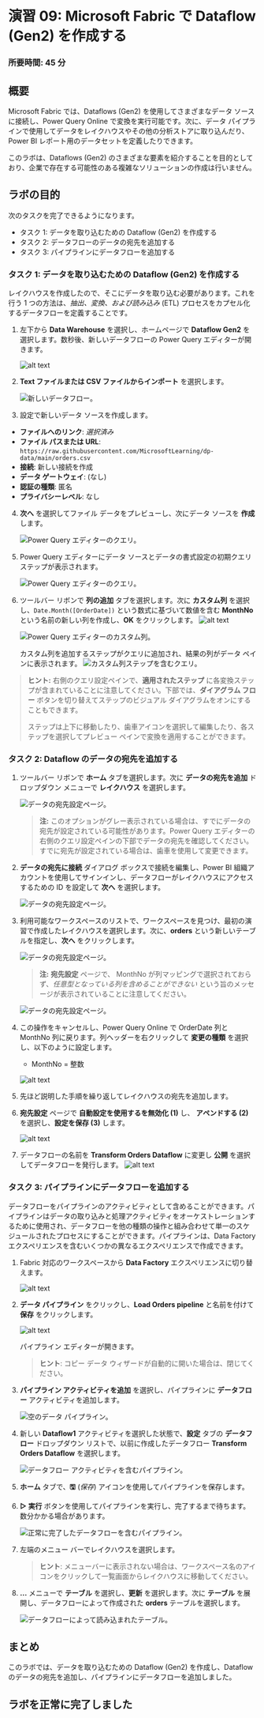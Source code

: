 # 演習 09: Microsoft Fabric で Dataflow (Gen2) を作成する

### 所要時間: 45 分

## 概要

Microsoft Fabric では、Dataflows (Gen2) を使用してさまざまなデータ ソースに接続し、Power Query Online で変換を実行可能です。次に、データ パイプラインで使用してデータをレイクハウスやその他の分析ストアに取り込んだり、Power BI レポート用のデータセットを定義したりできます。

このラボは、Dataflows (Gen2) のさまざまな要素を紹介することを目的としており、企業で存在する可能性のある複雑なソリューションの作成は行いません。

## ラボの目的

次のタスクを完了できるようになります。

- タスク 1: データを取り込むための Dataflow (Gen2) を作成する
- タスク 2: データフローのデータの宛先を追加する
- タスク 3: パイプラインにデータフローを追加する

### タスク 1: データを取り込むための Dataflow (Gen2) を作成する

レイクハウスを作成したので、そこにデータを取り込む必要があります。これを行う 1 つの方法は、*抽出、変換、および読み込み* (ETL) プロセスをカプセル化するデータフローを定義することです。

1. 左下から **Data Warehouse** を選択し、ホームページで **Dataflow Gen2** を選択します。数秒後、新しいデータフローの Power Query エディターが開きます。

    ![alt text](./Images/06/newdf.png)

2. **Text ファイルまたは CSV ファイルからインポート** を選択します。

    ![新しいデータフロー。](./Images/06/new-dataflow1.png)

3. 設定で新しいデータ ソースを作成します。
 - **ファイルへのリンク**: *選択済み*
 - **ファイル パスまたは URL**: `https://raw.githubusercontent.com/MicrosoftLearning/dp-data/main/orders.csv`
 - **接続**: 新しい接続を作成
 - **データ ゲートウェイ**: (なし)
 - **認証の種類**: 匿名
 - **プライバシーレベル**: なし

4. **次へ** を選択してファイル データをプレビューし、次にデータ ソースを **作成** します。
   
    ![Power Query エディターのクエリ。](./Images/06/power-query1.png)

5. Power Query エディターにデータ ソースとデータの書式設定の初期クエリ ステップが表示されます。

    ![Power Query エディターのクエリ。](./Images/06/power-query2.png)


1. ツールバー リボンで **列の追加** タブを選択します。次に **カスタム列** を選択し、`Date.Month([OrderDate])` という数式に基づいて数値を含む **MonthNo** という名前の新しい列を作成し、**OK** をクリックします。
     ![alt text](./Images/06/tab.png)

     ![Power Query エディターのカスタム列。](./Images/06/custom-column1.png)

      カスタム列を追加するステップがクエリに追加され、結果の列がデータ ペインに表示されます。
      ![カスタム列ステップを含むクエリ。](./Images/06/custom-column-added1.png)

> **ヒント:** 右側のクエリ設定ペインで、**適用されたステップ** に各変換ステップが含まれていることに注意してください。下部では、**ダイアグラム フロー** ボタンを切り替えてステップのビジュアル ダイアグラムをオンにすることもできます。
>
> ステップは上下に移動したり、歯車アイコンを選択して編集したり、各ステップを選択してプレビュー ペインで変換を適用することができます。

### タスク 2: Dataflow のデータの宛先を追加する

1. ツールバー リボンで **ホーム** タブを選択します。次に **データの宛先を追加** ドロップダウン メニューで **レイクハウス** を選択します。

    ![データの宛先設定ページ。](./Images/06/f-21-6.png)

    > **注:** このオプションがグレー表示されている場合は、すでにデータの宛先が設定されている可能性があります。Power Query エディターの右側のクエリ設定ペインの下部でデータの宛先を確認してください。すでに宛先が設定されている場合は、歯車を使用して変更できます。

2. **データの宛先に接続** ダイアログ ボックスで接続を編集し、Power BI 組織アカウントを使用してサインインし、データフローがレイクハウスにアクセスするための ID を設定して **次へ** を選択します。

     ![データの宛先設定ページ。](./Images/06/lakehuse_31-1.png)

3. 利用可能なワークスペースのリストで、ワークスペースを見つけ、最初の演習で作成したレイクハウスを選択します。次に、**orders** という新しいテーブルを指定し、**次へ** をクリックします。

     ![データの宛先設定ページ。](./Images/06/f-22-6.png)

    >**注:** **宛先設定** ページで、 MonthNo が列マッピングで選択されておらず、*任意型となっている列を含めることができない* という旨のメッセージが表示されていることに注意してください。

    ![データの宛先設定ページ。](./Images/06/f-27.png)

4. この操作をキャンセルし、Power Query Online で OrderDate 列と MonthNo 列に戻ります。列ヘッダーを右クリックして **変更の種類** を選択し、以下のように設定します。

    - MonthNo = 整数

    ![alt text](./Images/06/changetype.png)

5. 先ほど説明した手順を繰り返してレイクハウスの宛先を追加します。

6. **宛先設定** ページで **自動設定を使用するを無効化 (1)** し、 **アペンドする (2)** を選択し、**設定を保存 (3)** します。
   
   ![alt text](./Images/06/append.png)

7. データフローの名前を **Transform Orders Dataflow** に変更し **公開** を選択してデータフローを発行します。
    ![alt text](./Images/06/dfpublish.png)

### タスク 3: パイプラインにデータフローを追加する

データフローをパイプラインのアクティビティとして含めることができます。パイプラインはデータの取り込みと処理アクティビティをオーケストレーションするために使用され、データフローを他の種類の操作と組み合わせて単一のスケジュールされたプロセスにすることができます。パイプラインは、Data Factory エクスペリエンスを含むいくつかの異なるエクスペリエンスで作成できます。

1. Fabric 対応のワークスペースから **Data Factory** エクスペリエンスに切り替えます。
   
   ![alt text](./Images/06/datafactory.png)

2. **データ パイプライン** をクリックし、**Load Orders pipeline** と名前を付けて **保存** をクリックします。

    ![alt text](./Images/06/createpipeline.png)
    
    パイプライン エディターが開きます。

    > **ヒント**: コピー データ ウィザードが自動的に開いた場合は、閉じてください。

3. **パイプライン アクティビティを追加** を選択し、パイプラインに **データフロー** アクティビティを追加します。

    ![空のデータ パイプライン。](./Images/06/f-35.png)

4. 新しい **Dataflow1** アクティビティを選択した状態で、**設定** タブの **データフロー** ドロップダウン リストで、以前に作成したデータフロー **Transform Orders Dataflow** を選択します。

     ![データフロー アクティビティを含むパイプライン。](./Images/06/transformoder_31-1.png)

5. **ホーム** タブで、**&#128427;** (*保存*) アイコンを使用してパイプラインを保存します。
6. **&#9655; 実行** ボタンを使用してパイプラインを実行し、完了するまで待ちます。数分かかる場合があります。

     ![正常に完了したデータフローを含むパイプライン。](./Images/06/dataflow-pipeline-succeeded1.png)

7. 左端のメニュー バーでレイクハウスを選択します。
    > **ヒント**: メニューバーに表示されない場合は、ワークスペース名のアイコンをクリックして一覧画面からレイクハウスに移動してください。

8. **...** メニューで **テーブル** を選択し、**更新** を選択します。次に **テーブル** を展開し、データフローによって作成された **orders** テーブルを選択します。

    ![データフローによって読み込まれたテーブル。](./Images/06/loaded-table1.png)

## まとめ

このラボでは、データを取り込むための Dataflow (Gen2) を作成し、Dataflow のデータの宛先を追加し、パイプラインにデータフローを追加しました。

## ラボを正常に完了しました

